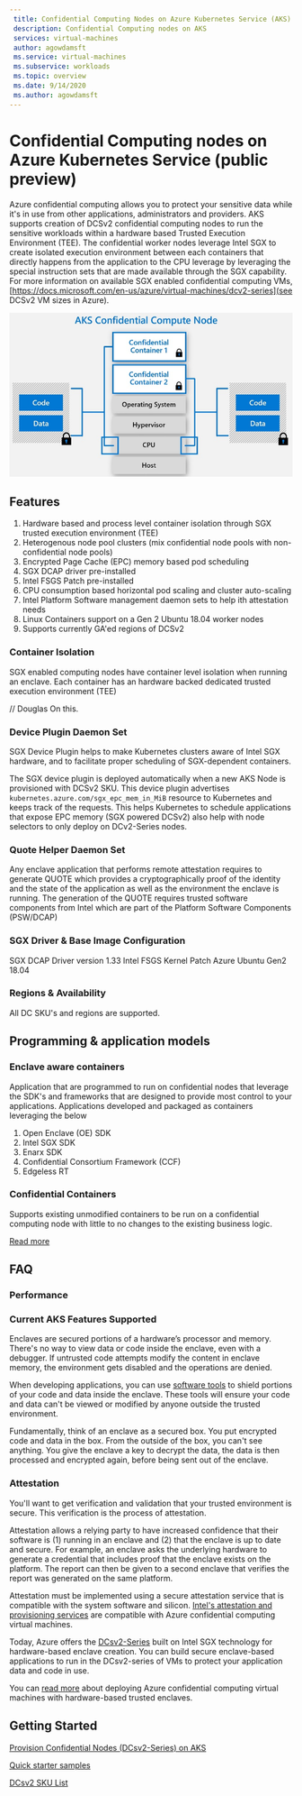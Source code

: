 ```yaml
---
 title: Confidential Computing Nodes on Azure Kubernetes Service (AKS) public preview
 description: Confidential Computing nodes on AKS
 services: virtual-machines
 author: agowdamsft
 ms.service: virtual-machines
 ms.subservice: workloads
 ms.topic: overview
 ms.date: 9/14/2020
 ms.author: agowdamsft
---
```


# Confidential Computing nodes on Azure Kubernetes Service (public preview)

Azure confidential computing allows you to protect your sensitive data while it's in use from other applications, administrators and providers. AKS supports creation of DCSv2 confidential computing nodes to run the sensitive workloads within a hardware based Trusted Execution Environment (TEE). The confidential worker nodes leverage Intel SGX to create isolated execution environment between each containers that directly happens from the application  to the CPU leverage by leveraging the special instruction sets that are made available through the SGX capability. For more information on available SGX enabled confidential computing VMs, [https://docs.microsoft.com/en-us/azure/virtual-machines/dcv2-series](see DCSv2 VM sizes in Azure).


![The confidential container conversation](./media/aks/sgxaksnode.jpg)

## Features

1. Hardware based and process level container isolation through SGX trusted execution environment (TEE) 
1. Heterogenous node pool clusters (mix confidential node pools with non-confidential node pools)
1. Encrypted Page Cache (EPC) memory based pod scheduling
1. SGX DCAP driver pre-installed
1. Intel FSGS Patch pre-installed
1. CPU consumption based horizontal pod scaling and cluster auto-scaling
1. Intel Platform Software management daemon sets to help ith attestation needs
1. Linux Containers support on a Gen 2 Ubuntu 18.04 worker nodes
1. Supports currently GA'ed regions of DCSv2  

### Container Isolation

SGX enabled computing nodes have container level isolation when running an enclave. Each container has an hardware backed dedicated trusted execution environment (TEE)

 // Douglas On this.

### Device Plugin Daemon Set

SGX Device Plugin helps to make Kubernetes clusters aware of Intel SGX hardware, and to facilitate proper scheduling of SGX-dependent containers.

The SGX device plugin is deployed automatically when a new AKS Node is provisioned with DCSv2 SKU. This device plugin advertises `kubernetes.azure.com/sgx_epc_mem_in_MiB` resource to Kubernetes and keeps track of the requests. This helps Kubernetes to schedule applications that expose EPC memory (SGX powered DCSv2) also help with node selectors to only deploy on DCv2-Series nodes.

### Quote Helper Daemon Set

Any enclave application that performs remote attestation requires to generate QUOTE which provides a cryptographically proof of the identity and the state of the application as well as the environment the enclave is running. The generation of the QUOTE requires trusted software components from Intel which are part of the Platform Software Components (PSW/DCAP)


### SGX Driver & Base Image Configuration
SGX DCAP Driver version 1.33
Intel FSGS Kernel Patch
Azure Ubuntu Gen2 18.04

### Regions & Availability

All DC SKU's and regions are supported.

## Programming & application models

### Enclave aware containers

Application that are programmed to run on confidential nodes that leverage the SDK's and frameworks that are designed to provide most control to your applications. Applications developed and packaged as containers leveraging the below

1. Open Enclave (OE) SDK​
2. Intel SGX SDK​
3. Enarx SDK​
4. Confidential Consortium Framework (CCF)​
5. Edgeless RT

### Confidential Containers

Supports existing unmodified containers to be run on a confidential computing node with little to no changes to the existing business logic.

[Read more](confidential-containers.md)

## FAQ

### Performance

### Current AKS Features Supported

Enclaves are secured portions of a hardware’s processor and memory. There's no way to view data or code inside the enclave, even with a debugger. If untrusted code attempts modify the content in enclave memory, the environment gets disabled and the operations are denied.

When developing applications, you can use [software tools](#oe-sdk) to shield portions of your code and data inside the enclave. These tools will ensure your code and data can't be viewed or modified by anyone outside the trusted environment. 

Fundamentally, think of an enclave as a secured box. You put encrypted code and data in the box. From the outside of the box, you can't see anything. You give the enclave a key to decrypt the data, the data is then processed and encrypted again, before being sent out of the enclave.

### Attestation

You'll want to get verification and validation that your trusted environment is secure. This verification is the process of attestation. 

Attestation allows a relying party to have increased confidence that their software is (1) running in an enclave and (2) that the enclave is up to date and secure. For example, an enclave asks the underlying hardware to generate a credential that includes proof that the enclave exists on the platform. The report can then be given to a second enclave that verifies the report was generated on the same platform.

Attestation must be implemented using a secure attestation service that is compatible with the system software and silicon. [Intel's attestation and provisioning services](https://software.intel.com/sgx/attestation-services) are compatible with Azure confidential computing virtual machines.

Today, Azure offers the [DCsv2-Series](https://docs.microsoft.com/azure/virtual-machines/dcv2-series) built on Intel SGX technology for hardware-based enclave creation. You can build secure enclave-based applications to run in the DCsv2-series of VMs to protect your application data and code in use. 

You can [read more](virtual-machine-solutions.md) about deploying Azure confidential computing virtual machines with hardware-based trusted enclaves.

## Getting Started

[Provision Confidential Nodes (DCsv2-Series) on AKS](confidential-nodes-aks-getstarted.md)

[Quick starter samples](https://github.com/Azure-Samples)

[DCsv2 SKU List](https://docs.microsoft.com/en-us/azure/virtual-machines/dcv2-series)
